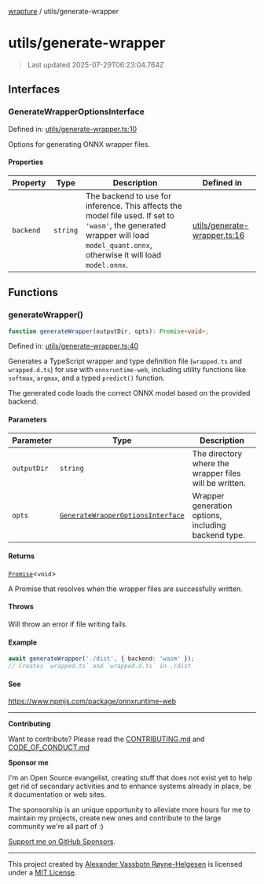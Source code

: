 [wrapture](../README.md) / utils/generate-wrapper

# utils/generate-wrapper

> Last updated 2025-07-29T06:23:04.764Z

## Interfaces

### GenerateWrapperOptionsInterface

Defined in:
[utils/generate-wrapper.ts:10](https://github.com/phun-ky/wrapture/blob/main/src/utils/generate-wrapper.ts#L10)

Options for generating ONNX wrapper files.

#### Properties

| Property                       | Type     | Description                                                                                                                                                                      | Defined in                                                                                                      |
| ------------------------------ | -------- | -------------------------------------------------------------------------------------------------------------------------------------------------------------------------------- | --------------------------------------------------------------------------------------------------------------- |
| <a id="backend"></a> `backend` | `string` | The backend to use for inference. This affects the model file used. If set to `'wasm'`, the generated wrapper will load `model_quant.onnx`, otherwise it will load `model.onnx`. | [utils/generate-wrapper.ts:16](https://github.com/phun-ky/wrapture/blob/main/src/utils/generate-wrapper.ts#L16) |

## Functions

### generateWrapper()

```ts
function generateWrapper(outputDir, opts): Promise<void>;
```

Defined in:
[utils/generate-wrapper.ts:40](https://github.com/phun-ky/wrapture/blob/main/src/utils/generate-wrapper.ts#L40)

Generates a TypeScript wrapper and type definition file (`wrapped.ts` and
`wrapped.d.ts`) for use with `onnxruntime-web`, including utility functions like
`softmax`, `argmax`, and a typed `predict()` function.

The generated code loads the correct ONNX model based on the provided backend.

#### Parameters

| Parameter   | Type                                                                  | Description                                            |
| ----------- | --------------------------------------------------------------------- | ------------------------------------------------------ |
| `outputDir` | `string`                                                              | The directory where the wrapper files will be written. |
| `opts`      | [`GenerateWrapperOptionsInterface`](#generatewrapperoptionsinterface) | Wrapper generation options, including backend type.    |

#### Returns

[`Promise`](https://developer.mozilla.org/docs/Web/JavaScript/Reference/Global_Objects/Promise)<`void`>

A Promise that resolves when the wrapper files are successfully written.

#### Throws

Will throw an error if file writing fails.

#### Example

```ts
await generateWrapper('./dist', { backend: 'wasm' });
// Creates `wrapped.ts` and `wrapped.d.ts` in ./dist
```

#### See

https://www.npmjs.com/package/onnxruntime-web

---

**Contributing**

Want to contribute? Please read the
[CONTRIBUTING.md](https://github.com/phun-ky/wrapture/blob/main/CONTRIBUTING.md)
and
[CODE_OF_CONDUCT.md](https://github.com/phun-ky/wrapture/blob/main/CODE_OF_CONDUCT.md)

**Sponsor me**

I'm an Open Source evangelist, creating stuff that does not exist yet to help
get rid of secondary activities and to enhance systems already in place, be it
documentation or web sites.

The sponsorship is an unique opportunity to alleviate more hours for me to
maintain my projects, create new ones and contribute to the large community
we're all part of :)

[Support me on GitHub Sponsors](https://github.com/sponsors/phun-ky).

---

This project created by [Alexander Vassbotn Røyne-Helgesen](http://phun-ky.net)
is licensed under a [MIT License](https://choosealicense.com/licenses/mit/).
